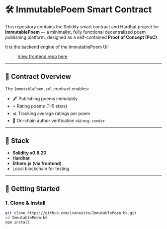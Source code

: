 # 🛠️ ImmutablePoem Smart Contract

This repository contains the Solidity smart contract and Hardhat project for **ImmutablePoem** — a minimalist, fully functional decentralized poem publishing platform, designed as a self-contained **Proof of Concept (PoC)**.

It is the backend engine of the ImmutablePoem UI:  
> [View frontend repo here](https://github.com/ivanosito/immutablepoem-ui)

---

## 📜 Contract Overview

The `ImmutablePoem.sol` contract enables:

- 🖋️ Publishing poems immutably
- ⭐ Rating poems (1–5 stars)
- 📊 Tracking average ratings per poem
- 🔐 On-chain author verification via `msg.sender`

---

## 🧱 Stack

- **Solidity v0.8.20**
- **Hardhat**
- **Ethers.js (via frontend)**
- Local blockchain for testing

---

## 🚀 Getting Started

### 1. Clone & Install

```bash
git clone https://github.com/ivanosito/ImmutablePoem-bk.git
cd ImmutablePoem-bk
npm install
